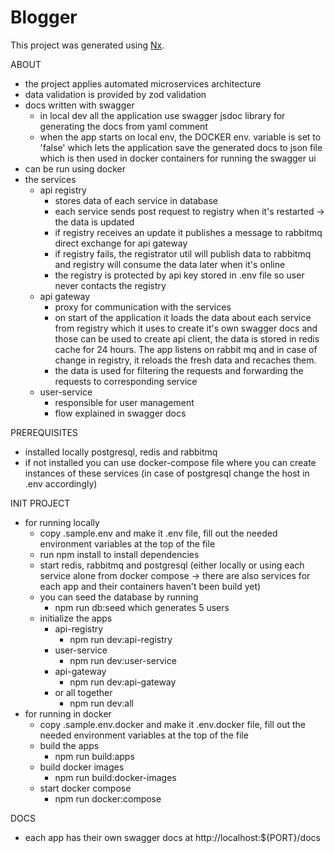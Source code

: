 # Blogger

This project was generated using [Nx](https://nx.dev).

ABOUT
- the project applies automated microservices architecture
- data validation is provided by zod validation
- docs written with swagger
  - in local dev all the application use swagger jsdoc library for generating the docs from yaml comment
  - when the app starts on local env, the DOCKER env. variable is set to 'false' which lets the application save the generated docs to json file which is then used in docker containers for running the swagger ui
- can be run using docker
- the services
  - api registry
    - stores data of each service in database
    - each service sends post request to registry when it's restarted -> the data is updated
    - if registry receives an update it publishes a message to rabbitmq direct exchange for api gateway
    - if registry fails, the registrator util will publish data to rabbitmq and registry will consume the data later 
      when it's online
    - the registry is protected by api key stored in .env file so user never contacts the registry
  - api gateway
    - proxy for communication with the services
    - on start of the application it loads the data about each service from registry which it uses to create it's own swagger docs and those can be used to create api client, the data is stored in redis cache for 24 hours. The app listens on rabbit mq and in case of change in registry, it reloads the fresh data and recaches them.
    - the data is used for filtering the requests and forwarding the requests to corresponding service
  - user-service
    - responsible for user management
    - flow explained in swagger docs

PREREQUISITES
- installed locally postgresql, redis and rabbitmq
- if not installed you can use docker-compose file where you can create instances of these services (in case of postgresql change the host in .env accordingly)

INIT PROJECT
- for running locally
  - copy .sample.env and make it .env file, fill out the needed environment variables at the top of the file
  - run npm install to install dependencies
  - start redis, rabbitmq and postgresql (either locally or using each service alone from docker compose -> there are also services for each app and their containers haven't been build yet)
  - you can seed the database by running
    - npm run db:seed which generates 5 users
  - initialize the apps
    - api-registry
      - npm run dev:api-registry
    - user-service
      - npm run dev:user-service
    - api-gateway
      - npm run dev:api-gateway
    - or all together
      - npm run dev:all
- for running in docker
  - copy .sample.env.docker and make it .env.docker file, fill out the needed environment variables at the top of the file
  - build the apps
    - npm run build:apps
  - build docker images
    - npm run build:docker-images
  - start docker compose
    - npm run docker:compose

DOCS
- each app has their own swagger docs at http://localhost:${PORT}/docs
